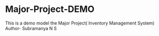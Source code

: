# Major-Project-DEMO
This is a demo model the Major Project( Inventory Management System)
<br>
Author- Subramanya N S
